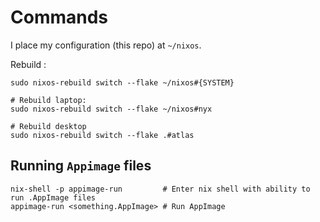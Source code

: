 # Commands
I place my configuration (this repo) at `~/nixos`.

Rebuild :
```shell
sudo nixos-rebuild switch --flake ~/nixos#{SYSTEM}

# Rebuild laptop:
sudo nixos-rebuild switch --flake ~/nixos#nyx

# Rebuild desktop
sudo nixos-rebuild switch --flake .#atlas
```

## Running `Appimage` files

```shell
nix-shell -p appimage-run         # Enter nix shell with ability to run .AppImage files
appimage-run <something.AppImage> # Run AppImage
```
